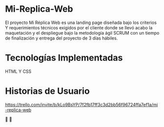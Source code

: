 # Mi-Replica-Web

El proyecto Mi Réplica Web es una landing page diseñada bajo los criterios
Y requerimientos técnicos exigidos por el cliente donde se llevó acabo la
maquetación y el despliegue bajo la metodología ágil SCRUM con un tiempo de
finalización y entrega del proyecto de 3 días hábiles.

# Tecnologías Implementadas

HTML Y CSS

# Historias de Usuario

https://trello.com/invite/b/kLo9BsYP/7f2fb17ff3c3d2bb56f96724ffa7ef1a/mi-replica-web

:paperclip:
:open_file_folder:
